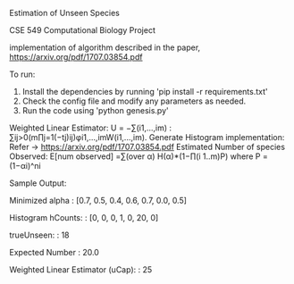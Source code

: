 Estimation of Unseen Species

CSE 549 Computational Biology Project

implementation of algorithm described in the paper, https://arxiv.org/pdf/1707.03854.pdf

To run:
1. Install the dependencies by running 'pip install -r requirements.txt'
2. Check the config file and modify any parameters as needed.
3. Run the code using 'python genesis.py'


Weighted Linear Estimator:  U = −∑(i1,...,im) : ∑ij>0(m∏j=1(−tj)ij)φi1,...,imW(i1,...,im).
Generate Histogram implementation: Refer -> https://arxiv.org/pdf/1707.03854.pdf
Estimated Number of species Observed: E[num observed] =∑(over α) H(α)*(1−∏(i 1..m)P) where P = (1−αi)^ni

Sample Output:

Minimized alpha                   : [0.7, 0.5, 0.4, 0.6, 0.7, 0.0, 0.5]

Histogram hCounts:                : [0, 0, 0, 1, 0, 20, 0] 

trueUnseen:                       : 18              

Expected Number                   : 20.0

Weighted Linear Estimator (uCap): : 25

